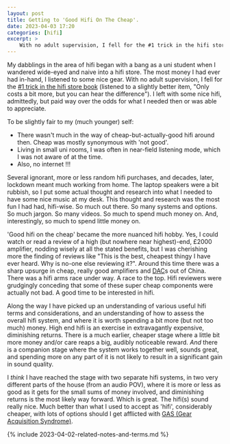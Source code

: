 ```yaml
---
layout: post
title: Getting to 'Good Hifi On The Cheap'.
date: 2023-04-03 17:20
categories: [hifi]
excerpt: >
    With no adult supervision, I fell for the #1 trick in the hifi store book (listened to a slightly better item, "Only costs a bit more, but you can hear the difference").
---
```

My dabblings in the area of hifi began with a bang as a uni student when I wandered wide-eyed and naive into a hifi store. The most money I had ever had in-hand, I listened to some nice gear. With no adult supervision, I fell for the [#1 trick in the hifi store book](#1-trick-in-the-hifi-store-book) (listened to a slightly better item, "Only costs a bit more, but you can hear the difference"). I left with some nice hifi, admittedly, but paid way over the odds for what I needed then or was able to appreciate. 

To be slightly fair to my (much younger) self:
* There wasn't much in the way of cheap-but-actually-good hifi around then. Cheap was mostly synonymous with 'not good'.
* Living in small uni rooms, I was often in near-field listening mode, which I was not aware of at the time.
* Also, no internet !!!

Several ignorant, more or less random hifi purchases, and decades, later, lockdown meant much working from home. The laptop speakers were a bit rubbish, so I put some actual thought and research into what I needed to have some nice music at my desk. This thought and research was the most fun I had had, hifi-wise. So much out there. So many systems and options. So much jargon. So many videos. So much to spend much money on. And, interestingly, so much to spend little money on. 

'Good hifi on the cheap' became the more nuanced hifi hobby. Yes, I could watch or read a review of a high (but nowhere near highest)-end, £2000 amplifier, nodding wisely at all the stated benefits, but I was cherishing more the finding of reviews like "This is the best, cheapest thingy I have ever heard. Why is no-one else reviewing it?". Around this time there was a sharp upsurge in cheap, really good amplifiers and [DAC](#dac)s out of China. There was a hifi arms race under way. A race to the top. Hifi reviewers were grudgingly conceding that some of these super cheap components were actually not bad. A good time to be interested in hifi.

Along the way I have picked up an understanding of various useful hifi terms and considerations, and an understanding of how to assess the overall hifi system, and where it is worth spending a bit more (but not too much) money. High end hifi is an exercise in extravagantly expensive, diminishing returns. There is a much earlier, cheaper stage where a little bit more money and/or care reaps a big, audibly noticeable reward. _And_ there is a companion stage where the system works together well, sounds great, and spending more on any part of it is not likely to result in a significant gain in sound quality.

I _think_ I have reached the stage with two separate hifi systems, in two very different parts of the house (from an audio POV), where it is more or less as good as it gets for the small sums of money involved, and diminishing returns is the most likely way forward. Which is great. The hifi(s) sound really nice. Much better than what I used to accept as 'hifi', considerably cheaper, with lots of options should I get afflicted with [GAS (Gear Acquisition Syndrome)](#gas-gear-acquisition-syndrome).

{% include 2023-04-02-related-notes-and-terms.md %}
